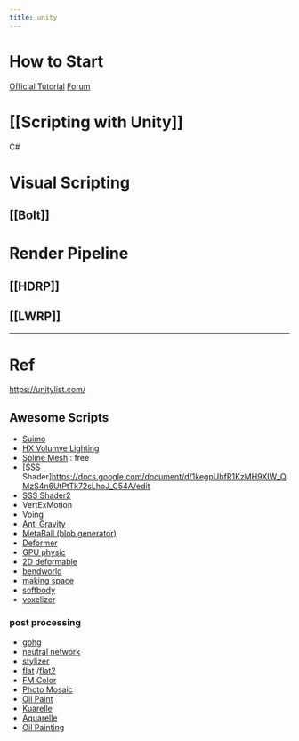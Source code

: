 ```yaml
---
title: unity
---
```


# How to Start
[Official Tutorial](https://learn.unity.com/tutorials)
[Forum](https://forum.unity.com/)

# [[Scripting with Unity]]
C#

# Visual Scripting
## [[Bolt]]

# Render Pipeline
## [[HDRP]]
## [[LWRP]]



---
# Ref
https://unitylist.com/


## Awesome Scripts
- [Suimo](http://tanukidigital.com/suimono/documentation/suimono2_documentation.pdf)
- [HX Volumve Lighting](http://hitboxteam.com/HxVolumetricLighting/#documentation)
- [Spline Mesh](https://github.com/benoit-dumas/SplineMesh) : free
- [SSS Shader]https://docs.google.com/document/d/1kegpUbfR1KzMH9XIW_QMzS4n6UtPtTk72sLhoJ_C54A/edit
- [SSS Shader2](https://assetstore.unity.com/packages/2d/textures-materials/translucent-scatter-99826)
- VertExMotion
- Voing
- [Anti Gravity](https://assetstore.unity.com/packages/tools/physics/anti-gravity-157046)
- [MetaBall (blob generator)](https://github.com/search?q=metaball+unity)
- [Deformer](https://assetstore.unity.com/packages/tools/modeling/deform-148425)
- [GPU physic](https://github.com/Ninjajie/Fusion)
- [2D deformable](https://github.com/Scrawk/2D-Deformable-body-in-Unity)
- [bendworld](https://assetstore.unity.com/packages/vfx/shaders/curved-world-26165)
- [making space](https://assetstore.unity.com/packages/tools/particles-effects/fog-volume-3-81802)
- [softbody](https://assetstore.unity.com/packages/tools/physics/obi-softbody-130029)
- [voxelizer](https://github.com/mattatz/unity-voxel)

### post processing
-  [gohg](https://assetstore.unity.com/packages/vfx/shaders/kuwahara-filter-162009)
- [ neutral network](https://github.com/maajor/NeuralNetworkPostProcessing)
-  [stylizer](https://assetstore.unity.com/packages/vfx/shaders/fullscreen-camera-effects/stylizer-extended-92269)
-  [flat](https://assetstore.unity.com/packages/vfx/shaders/flat-kit-cel-toon-shading-143368) /[flat2](https://assetstore.unity.com/packages/vfx/shaders/colr-coloring-redefined-57591)
-  [FM Color](https://assetstore.unity.com/packages/vfx/shaders/fullscreen-camera-effects/fm-color-157989)
-  [Photo Mosaic](https://assetstore.unity.com/packages/tools/particles-effects/photo-mosaic-68953)
-  [Oil Paint](https://assetstore.unity.com/packages/vfx/shaders/fullscreen-camera-effects/oil-paint-24174)
-  [Kuarelle](https://assetstore.unity.com/packages/vfx/shaders/kuwahara-filter-162009)
-  [Aquarelle](https://assetstore.unity.com/packages/vfx/shaders/fullscreen-camera-effects/aquarelle-173209)
-  [Oil Painting](https://assetstore.unity.com/packages/vfx/shaders/fullscreen-camera-effects/oil-painting-136385)


